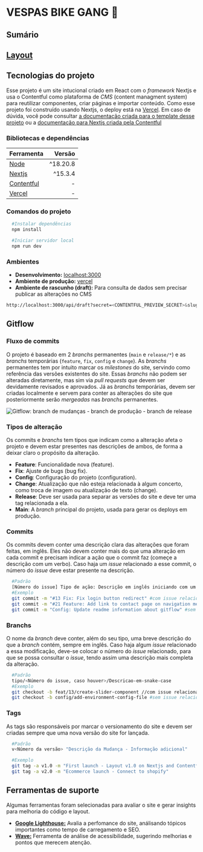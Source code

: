 # VESPAS BIKE GANG :honeybee:

## Sumário

## [Layout](https://www.figma.com/design/jsvDCI2ZQxafnYibi1difD/Site-Vespas?node-id=0-1&p=f&t=mTE0yP3Xutl0zkMg-0)

## Tecnologias do projeto
Esse projeto é um site intucional criado em React com o *framework* Nextjs e usa o Contentful como plataforma de *CMS* (content managment system) para reutilizar componentes, criar páginas e importar conteúdo.
Como esse projeto foi construído usando Nextjs, o deploy está na [Vercel](https://vespas-bike-gang.vercel.app/).
Em caso de dúvida, você pode consultar [a documentação criada para o template desse projeto](https://github.com/vercel/next.js/tree/canary/examples/cms-contentful) ou a [documentação para Nextjs criada pela Contentful](https://www.contentful.com/nextjs-starter/)

### Bibliotecas e dependências
|Ferramenta|Versão|
|-|-:|
|[Node](https://nodejs.org/en)|^18.20.8|
|[Nextjs](https://nextjs.org/)|^15.3.4|
|[Contentful](https://www.contentful.com/)|-|
|[Vercel](https://vercel.com)|-|

### Comandos do projeto
``` bash
  #Instalar dependências
  npm install

  #Iniciar servidor local
  npm run dev
```

### Ambientes
- **Desenvolvimento:** [localhost:3000](http://localhost:3000)
- **Ambiente de produção:** [vercel](https://vespas-bike-gang.vercel.app/)
- **Ambiente de rascunho (draft):** Para consulta de dados sem precisar publicar as alterações no CMS
``` bash
http://localhost:3000/api/draft?secret=<CONTENTFUL_PREVIEW_SECRET>&slug={entry.fields.slug}
```

## Gitflow
### Fluxo de commits
O projeto é baseado em 2 *branchs* permanentes (`main` e `release/*`) e as *branchs* temporárias (`feature`, `fix`, `config` e `change`). As *branchs* permanentes tem por intuito marcar os *milestones* do site, servindo como referência das versões existentes do site. Essas *branchs* não podem ser alteradas diretamente, mas sim via *pull requests* que devem ser devidamente revisados e aprovados.
Já as *branchs* temporárias, devem ser criadas localmente e servem para conter as alterações do site que posteriormente serão *mergeadas* nas *branchs* permanentes.

![Gitflow: branch de mudanças - branch de produção - branch de release](./public/documentation/git-flow.png)

### Tipos de alteração
Os commits e *branchs* tem tipos que indicam como a alteração afeta o projeto e devem estar presentes nas descrições de ambos, de forma a deixar claro o propósito da alteração.
- **Feature**: Funcionalidade nova (feature).
- **Fix**: Ajuste de bugs (bug fix).
- **Config**: Configuração do projeto (configuration).
- **Change**: Atualização que não esteja relacionada à algum concerto, como troca de imagem ou atualização de texto (change).
- **Release**: Deve ser usada para separar as versões do site e deve ter uma tag relacionada a ela.
- **Main**: A *branch* principal do projeto, usada para gerar os deploys em produção.
  
### Commits
Os commits devem conter uma descrição clara das alterações que foram feitas, em inglês. Eles não devem conter mais do que uma alteração em cada commit e precisam indicar a ação que o commit faz (começe a descrição com um verbo). Caso haja um *issue* relacionado a esse commit, o número do *issue* deve estar presente na descrição.
``` bash
  #Padrão
  [Número do issue] Tipo de ação: Descrição em inglês iniciando com um verbo
  #Exemplo
  git commit -m "#13 Fix: Fix login button redirect" #com issue relacionado
  git commit -m "#21 Feature: Add link to contact page on navigation menu" #com issue relacionado
  git commit -m "Config: Update readme information about gitflow" #sem issue relacionado
```

### Branchs
O nome da *branch* deve conter, além do seu tipo, uma breve descrição do que a *branch* contém, sempre em inglês. Caso haja algum *issue* relacionado a essa modificação, deve-se colocar o número do *issue* relacionado, para que se possa consultar o *issue*, tendo assim uma descrição mais completa da alteração.
``` bash
  #Padrão
  tipo/<Número do issue, caso houver>/Descricao-em-snake-case
  #Exemplo
  git checkout -b feat/13/create-slider-component //com issue relacionado #com issue relacionado
  git checkout -b config/add-environment-config-file #sem issue relacionado
```

### Tags
As tags são responsáveis por marcar o versionamento do site e devem ser criadas sempre que uma nova versão do site for lançada.
```bash
  #Padrão
  v<Número da versão> "Descrição da Mudança - Informação adicional"

  #Exemplo
  git tag -a v1.0 -m "First launch - Layout v1.0 on Nextjs and Contentful"
  git tag -a v2.0 -m "Ecommerce launch - Connect to shopify"
```

## Ferramentas de suporte
Algumas ferramentas foram selecionadas para avaliar o site e gerar insights para melhoria do código e layout.
- **[Google Lighthouse:](https://developer.chrome.com/docs/lighthouse?hl=pt-br)** Avalia a perfomance do site, análisando tópicos importantes como tempo de carregamento e SEO.
- **[Wave:](https://wave.webaim.org/)** Ferramenta de análise de acessibilidade, sugerindo melhorias e pontos que merecem atenção.